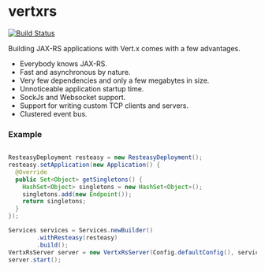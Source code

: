 # vertxrs
[![Build Status](https://travis-ci.org/deephacks/vertxrs.svg?branch=master)](https://travis-ci.org/deephacks/vertxrs)

Building JAX-RS applications with Vert.x comes with a few advantages. 

* Everybody knows JAX-RS.
* Fast and asynchronous by nature.
* Very few dependencies and only a few megabytes in size.
* Unnoticeable application startup time.
* SockJs and Websocket support.
* Support for writing custom TCP clients and servers.
* Clustered event bus.

### Example


```java

ResteasyDeployment resteasy = new ResteasyDeployment();
resteasy.setApplication(new Application() {
  @Override
  public Set<Object> getSingletons() {
    HashSet<Object> singletons = new HashSet<Object>();
    singletons.add(new Endpoint());
    return singletons;
  }
});

Services services = Services.newBuilder()
        .withResteasy(resteasy)
        .build();
VertxRsServer server = new VertxRsServer(Config.defaultConfig(), services);
server.start();

```
